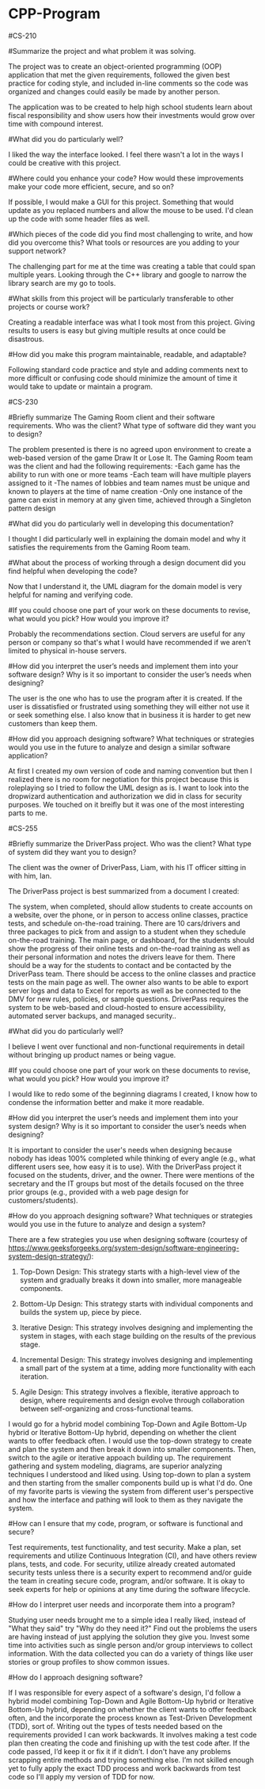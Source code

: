 # CPP-Program

#CS-210

#Summarize the project and what problem it was solving.

  The project was to create an object-oriented programming (OOP) application that met the given requirements, followed the given best practice for coding style, and included in-line comments so the code was organized and changes could easily be made by another person.

  The application was to be created to help high school students learn about fiscal responsibility and show users how their investments would grow over time with compound interest.

#What did you do particularly well?

  I liked the way the interface looked. I feel there wasn't a lot in the ways I could be creative with this project.

#Where could you enhance your code? How would these improvements make your code more efficient, secure, and so on?

  If possible, I would make a GUI for this project. Something that would update as you replaced numbers and allow the mouse to be used. I'd clean up the code with some header files as well.


#Which pieces of the code did you find most challenging to write, and how did you overcome this? What tools or resources are you adding to your support network?

  The challenging part for me at the time was creating a table that could span multiple years. Looking through the C++ library and google to narrow the library search are my go to tools.


#What skills from this project will be particularly transferable to other projects or course work?

  Creating a readable interface was what I took most from this project. Giving results to users is easy but giving multiple results at once could be disastrous.


#How did you make this program maintainable, readable, and adaptable?

  Following standard code practice and style and adding comments next to more difficult or confusing code should minimize the amount of time it would take to update or maintain a program.

#CS-230

#Briefly summarize The Gaming Room client and their software requirements. Who was the client? What type of software did they want you to design?

  The problem presented is there is no agreed upon environment to create a web-based version of the game Draw It or Lose It. The Gaming Room team was the client and had the following requirements:
    -Each game has the ability to run with one or more teams
    -Each team will have multiple players assigned to it
    -The names of lobbies and team names must be unique and known to players at the time of name creation
    -Only one instance of the game can exist in memory at any given time, achieved through a Singleton pattern design

#What did you do particularly well in developing this documentation?

  I thought I did particularly well in explaining the domain model and why it satisfies the requirements from the Gaming Room team.

#What about the process of working through a design document did you find helpful when developing the code?

  Now that I understand it, the UML diagram for the domain model is very helpful for naming and verifying code.

#If you could choose one part of your work on these documents to revise, what would you pick? How would you improve it?
  
  Probably the recommendations section. Cloud servers are useful for any person or company so that's what I would have recommended if we aren't limited to physical in-house servers.

#How did you interpret the user’s needs and implement them into your software design? Why is it so important to consider the user’s needs when designing?

  The user is the one who has to use the program after it is created. If the user is dissatisfied or frustrated using something they will either not use it or seek something else. I also know that in business it is harder to get new customers than keep them.

#How did you approach designing software? What techniques or strategies would you use in the future to analyze and design a similar software application?

  At first I created my own version of code and naming convention but then I realized there is no room for negotiation for this project because this is roleplaying so I tried to follow the UML design as is. I want to look into the dropwizard authentication and authorization we did in class for security purposes. We touched on it breifly but it was one of the most interesting parts to me.

#CS-255

#Briefly summarize the DriverPass project. Who was the client? What type of system did they want you to design?

  The client was the owner of DriverPass, Liam, with his IT officer sitting in with him, Ian.

  The DriverPass project is best summarized from a document I created:
  
  The system, when completed, should allow students to create accounts on a website, over the phone, or in person to access online classes, practice tests, and schedule on-the-road training. There are 10 cars/drivers and three packages to pick from and assign to a student when they schedule on-the-road training. The main page, or dashboard, for the students should show the progress of their online tests and on-the-road training as well as their personal information and notes the drivers leave for them. There should be a way for the students to contact and be contacted by the DriverPass team. There should be access to the online classes and practice tests on the main page as well.
  The owner also wants to be able to export server logs and data to Excel for reports as well as be connected to     the DMV for new rules, policies, or sample questions. 
  DriverPass requires the system to be web-based and cloud-hosted to ensure accessibility, automated server backups, and managed security..

  
#What did you do particularly well?

  I believe I went over functional and non-functional requirements in detail without bringing up product names or being vague.
  
#If you could choose one part of your work on these documents to revise, what would you pick? How would you improve it?

  I would like to redo some of the beginning diagrams I created, I know how to condense the information better and make it more readable.
  
#How did you interpret the user’s needs and implement them into your system design? Why is it so important to consider the user’s needs when designing?

  It is important to consider the user's needs when designing because nobody has ideas 100% completed while thinking of every angle (e.g., what different users see, how easy it is to use). With the DriverPass project it focused on the students, driver, and the owner. There were mentions of the secretary and the IT groups but most of the details focused on the three prior groups (e.g., provided with a web page design for customers/students). 
  
#How do you approach designing software? What techniques or strategies would you use in the future to analyze and design a system?

  There are a few strategies you use when designing software (courtesy of https://www.geeksforgeeks.org/system-design/software-engineering-system-design-strategy/):

  1. Top-Down Design: This strategy starts with a high-level view of the system and gradually breaks it down into       smaller, more manageable components.
  
  2. Bottom-Up Design: This strategy starts with individual components and builds the system up, piece by piece.
  
  3. Iterative Design: This strategy involves designing and implementing the system in stages, with each stage building on the results of the previous stage.
  
  4. Incremental Design: This strategy involves designing and implementing a small part of the system at a time, adding more functionality with each iteration.
    
  5. Agile Design: This strategy involves a flexible, iterative approach to design, where requirements and design evolve through collaboration between self-organizing and cross-functional teams.

  I would go for a hybrid model combining Top-Down and Agile Bottom-Up hybrid or Iterative Bottom-Up hybrid, depending on whether the client wants to offer feedback often. I would use the top-down strategy to create and plan the system and then break it down into smaller components. Then, switch to the agile or iterative appoach building up. 
  The requirement gathering and system modeling, diagrams, are superior analyzing techniques I understood and liked using. Using top-down to plan a system and then starting from the smaller components build up is what I'd do. One of my favorite parts is viewing the system from different user's perspective and how the interface and pathing will look to them as they navigate the system.

#How can I ensure that my code, program, or software is functional and secure?

  Test requirements, test functionality, and test security. Make a plan, set requirements and utilize Continuous Integration (CI), and have others review plans, tests, and code. For security, utilize already created automated security tests unless there is a security expert to recommend and/or guide the team in creating secure code, program, and/or software. It is okay to seek experts for help or opinions at any time during the software lifecycle.

#How do I interpret user needs and incorporate them into a program?

  Studying user needs brought me to a simple idea I really liked, instead of "What they said" try "Why do they need it?" Find out the problems the users are having instead of just applying the solution they give you. Invest some time into activities such as single person and/or group interviews to collect information. With the data collected you can do a variety of things like user stories or group profiles to show common issues. 

#How do I approach designing software?

  If I was responsible for every aspect of a software's design, I'd follow a hybrid model combining Top-Down and Agile Bottom-Up hybrid or Iterative Bottom-Up hybrid, depending on whether the client wants to offer feedback often, and the incorporate the process known as Test-Driven Development (TDD), sort of. Writing out the types of tests needed based on the requirements provided I can work backwards. It involves making a test code plan then creating the code and finishing up with the test code after. If the code passed, I’d keep it or fix it if it didn’t. I don't have any problems scrapping entire methods and trying something else. I’m not skilled enough yet to fully apply the exact TDD process and work backwards from test code so I'll apply my version of TDD for now.
